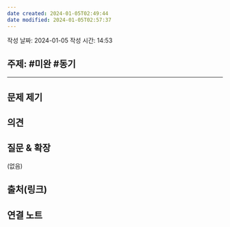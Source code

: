 ```yaml
---
date created: 2024-01-05T02:49:44
date modified: 2024-01-05T02:57:37
---
```


작성 날짜: 2024-01-05
작성 시간: 14:53

## 주제: #미완 #동기

----

## 문제 제기 


## 의견


## 질문 & 확장

(없음)

## 출처(링크)


## 연결 노트
